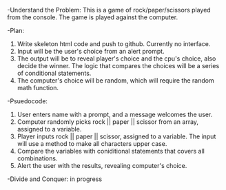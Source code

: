 -Understand the Problem:
This is a game of rock/paper/scissors played from the console.
The game is played against the computer.

-Plan:
1. Write skeleton html code and push to github. Currently no interface.
2. Input will be the user's choice from an alert prompt.
3. The output will be to reveal player's choice and the cpu's choice,
also decide the winner. The logic that compares the choices will be a series of conditional statements.
4. The computer's choice will be random, which will require the random math function.

-Psuedocode:
1. User enters name with a prompt, and a message welcomes the user.
2. Computer randomly picks rock || paper || scissor from an array, assigned to a variable.
3. Player inputs rock || paper || scissor, assigned to a variable. The input will use a method
to make all characters upper case.
4. Compare the variables with coniditional statements that covers all combinations.
5. Alert the user with the results, revealing computer's choice.


-Divide and Conquer: in progress